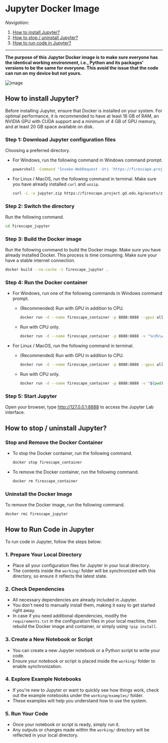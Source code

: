 # Jupyter Docker Image

*Navigation*:

1. [How to install Jupyter?](#how-to-install-jupyter)
2. [How to stop / uninstall Jupyter?](#how-to-stop--uninstall-jupyter)
3. [How to run code in Jupyter?](#how-to-run-code-in-jupyter)

---

**The purpose of this Jupyter Docker image is to make sure everyone has the identical working environment, i.e., Python and its packages' versions to be the same for everyone. This avoid the issue that the code can run on my device but not yours.**

![image](https://github.com/user-attachments/assets/bd40b7b6-941c-429f-a160-0dd0eae0d295)

## How to install Jupyter?

Before installing Jupyter, ensure that Docker is installed on your system. For optimal performance, it is recommended to have at least 16 GB of RAM, an NVIDIA GPU with CUDA support and a minimum of 4 GB of GPU memory, and at least 20 GB space available on disk.

### Step 1: Download Jupyter configuration files

Choosing a preferred directory.

- For Windows, run the following command in Windows command prompt.

  ```bash
  powershell -Command "Invoke-WebRequest -Uri 'https://firescape.project.gd.edu.kg/assets/zip/jupyter.zip' -OutFile 'jupyter.zip'; Expand-Archive -Path 'jupyter.zip' -DestinationPath .; Rename-Item 'FireScape-jupyter' 'firescape_jupyter'; Remove-Item 'jupyter.zip'"
  ```

- For Linux / MacOS, run the following command in terminal. Make sure you have already installed `curl` and `unzip`.

  ```bash
  curl -L -o jupyter.zip https://firescape.project.gd.edu.kg/assets/zip/jupyter.zip && unzip jupyter.zip && mv FireScape-jupyter firescape_jupyter && rm jupyter.zip
  ```

### Step 2: Switch the directory

Run the following command.

```bash
cd firescape_jupyter
```

### Step 3: Build the Docker image

Run the following command to build the Docker image. Make sure you have already installed Docker. This process is time consuming. Make sure your have a stable internet connection.

```bash
docker build --no-cache -t firescape_jupyter .
```

### Step 4: Run the Docker container

- For Windows, run one of the following commands in Windows command prompt.

  - (Recommended) Run with GPU in addition to CPU.

    ```bash
    docker run -d --name firescape_container -p 8888:8888 --gpus all -v "%cd%\working:/app/working" firescape_jupyter
    ```

  - Run with CPU only.

    ```bash
    docker run -d --name firescape_container -p 8888:8888 -v "%cd%\working:/app/working" firescape_jupyter
    ```

- For Linux / MacOS, run the following command in terminal.

  - (Recommended) Run with GPU in addition to CPU.

    ```bash
    docker run -d --name firescape_container -p 8888:8888 --gpus all -v "$(pwd)/working:/app/working" firescape_jupyter
    ```

  - Run with CPU only.

    ```bash
    docker run -d --name firescape_container -p 8888:8888 -v "$(pwd)/working:/app/working" firescape_jupyter
    ```

### Step 5: Start Jupyter

Open your browser, type http://127.0.0.1:8888 to access the Jupyter Lab interface.

## How to stop / uninstall Jupyter?

### Stop and Remove the Docker Container

- To stop the Docker container, run the following command.

  ```bash
  docker stop firescape_container
  ```

- To remove the Docker container, run the following command.
  
  ```bash
  docker rm firescape_container
  ```

### Uninstall the Docker Image

To remove the Docker image, run the following command.

```bash
docker rmi firescape_jupyter
```

## How to Run Code in Jupyter

To run code in Jupyter, follow the steps below:

### 1. Prepare Your Local Directory
- Place all your configuration files for Jupyter in your local directory.
- The contents inside the `working/` folder will be synchronized with this directory, so ensure it reflects the latest state.

### 2. Check Dependencies
- All necessary dependencies are already included in Jupyter.
- You don't need to manually install them, making it easy to get started right away.
- In case if you need additional dipendencies, modify the `requirements.txt` in the configuration files in your local machine, then rebuild the Docker image and container, or simply using `!pip install`.

### 3. Create a New Notebook or Script
- You can create a new Jupyter notebook or a Python script to write your code.
- Ensure your notebook or script is placed inside the `working/` folder to enable synchronization.

### 4. Explore Example Notebooks
- If you're new to Jupyter or want to quickly see how things work, check out the example notebooks under the `working/examples/` folder.
- These examples will help you understand how to use the system.

### 5. Run Your Code
- Once your notebook or script is ready, simply run it.
- Any outputs or changes made within the `working/` directory will be reflected in your local directory.

